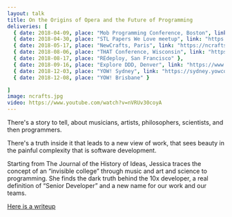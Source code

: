 ```yaml
---
layout: talk
title: On the Origins of Opera and the Future of Programming
deliveries: [
  { date: 2018-04-09, place: "Mob Programming Conference, Boston", link: "https://agilegamesnewengland.com/index.php/mob-programming-conference/mob-programming-speakers/179-shared-mental-models" },
  { date: 2018-04-30, place: "STL Papers We Love meetup", link: "https://www.meetup.com/Papers-We-Love-in-saint-louis/events/249746024/" },
  { date: 2018-05-17, place: "NewCrafts, Paris", link: "https://ncrafts.io"},
  { date: 2018-08-06, place: "THAT Conference, Wisconsin", link: "https://www.youtube.com/watch?v=Lp-Xqj8wSMg" },
  { date: 2018-08-17, place: "REdeploy, San Francisco" }, 
  { date: 2018-09-16, place: "Explore DDD, Denver", link: "https://www.youtube.com/watch?v=nVRUv30coyA" },
  { date: 2018-12-03, place: "YOW! Sydney", link: "https://sydney.yowconference.com.au/proposal/?id=5978" },
  { date: 2018-12-08, place: "YOW! Brisbane" }

]
image: ncrafts.jpg
video: https://www.youtube.com/watch?v=nVRUv30coyA
---
```


There's a story to tell, about musicians, artists, philosophers, scientists, and then programmers.

There's a truth inside it that leads to a new view of work, that sees beauty in the painful complexity that is software development.

Starting from The Journal of the History of Ideas, Jessica traces the concept of an “invisible college” through music and art and science to programming. She finds the dark truth behind the 10x developer, a real definition of “Senior Developer” and a new name for our work and our teams.

[Here is a writeup](https://the-composition.com/the-origins-of-opera-and-the-future-of-programming-bcdaf8fbe960)
